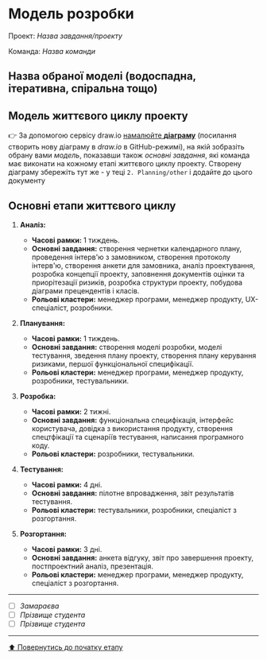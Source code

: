 # Модель розробки

Проект: *Назва завдання/проекту*

Команда: *Назва команди*

## Назва обраної моделі (водоспадна, ітеративна, спіральна тощо) 

## Модель життєвого циклу проекту

:point_right: За допомогою сервісу draw.io [намалюйте **діаграму**](https://www.draw.io/?mode=github) (посилання створить нову діаграму в *draw.io* в GitHub-режимі), на якій зобразіть обрану вами *модель*, показавши також *основні завдання*, які команда має виконати на кожному етапі життєвого циклу проекту. Створену діаграму збережіть тут же - у теці ````2. Planning/other```` і додайте до цього документу

## Основні етапи життєвого циклу

1. **Аналіз:**
   - **Часові рамки:** 1 тиждень.
   - **Основні завдання:** створення чернетки календарного плану, проведення інтерв'ю з замовником, створення протоколу інтерв'ю, створення анкети для замовника, аналіз проектування, розробка концепції проекту, заповнення документів оцінки та приорітезації ризиків, розробка структури проекту, побудова діаграми прецендентів і класів.
   - **Рольові кластери:** менеджер програми, менеджер продукту, UX-спеціаліст, розробники.

2. **Планування:**
   - **Часові рамки:** 1 тиждень.
   - **Основні завдання:** створення моделі розробки, моделі тестування, зведення плану проекту, створення плану керування ризиками, першої функціональної специфікації.
   - **Рольові кластери:** менеджер програми, менеджер продукту, розробники, тестувальники.

3. **Розробка:**
   - **Часові рамки:** 2 тижні.
   - **Основні завдання:** функціональна специфікація, інтерфейс користувача, довідка з використання продукту, створення спецтфікації та сценаріїв тестування, написання програмного коду.
   - **Рольові кластери:** розробники, тестувальники.

4. **Тестування:**
   - **Часові рамки:** 4 дні.
   - **Основні завдання:** пілотне впровадження, звіт результатів тестування.
   - **Рольові кластери:** тестувальники, розробники, спеціаліст з розгортання.

5. **Розгортання:**
   - **Часові рамки:** 3 дні.
   - **Основні завдання:** анкета відгуку, звіт про завершення проекту, постпроектний аналіз, презентація.
   - **Рольові кластери:** менеджер програми, менеджер продукту, спеціаліст з розгортання.


---

- [ ] *Замараєва*
- [ ] *Прізвище студента*
- [ ] *Прізвище студента*

---
[:arrow_up: Повернутись до початку етапу](/docs/2.Planning/README.md)
